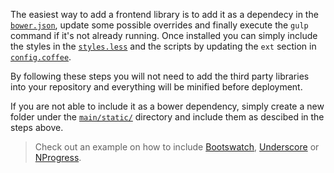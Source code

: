 The easiest way to add a frontend library is to add it as a dependecy in the
[`bower.json`](https://github.com/gae-init/gae-init/blob/master/bower.json),
update some possible overrides and finally execute the `gulp` command if it's
not already running. Once installed you can simply include the styles in the
[`styles.less`](https://github.com/gae-init/gae-init/blob/master/main/static/src/style/style.less)
and the scripts by updating the `ext` section in
[`config.coffee`](https://github.com/gae-init/gae-init/blob/master/gulp/config.coffee).

By following these steps you will not need to add the third party libraries
into your repository and everything will be minified before deployment.

If you are not able to include it as a bower dependency, simply create a new
folder under the
[`main/static/`](https://github.com/gae-init/gae-init/tree/master/main/static)
directory and include them as descibed in the steps above.

> Check out an example on how to include
[Bootswatch](https://github.com/gae-init/gae-init/pull/360/files),
[Underscore](https://github.com/gae-init/gae-init/pull/438/files) or
[NProgress](https://github.com/gae-init/gae-init/pull/437/files).

